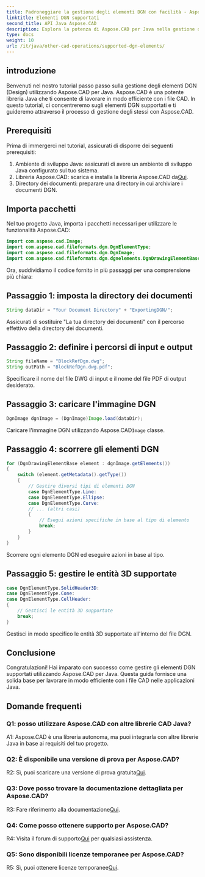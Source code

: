 ```yaml
---
title: Padroneggiare la gestione degli elementi DGN con facilità - Aspose.CAD per Java
linktitle: Elementi DGN supportati
second_title: API Java Aspose.CAD
description: Esplora la potenza di Aspose.CAD per Java nella gestione degli elementi DGN senza sforzo. La nostra guida passo passo garantisce un'integrazione perfetta per l'elaborazione dei file CAD.
type: docs
weight: 10
url: /it/java/other-cad-operations/supported-dgn-elements/
---
```

## introduzione

Benvenuti nel nostro tutorial passo passo sulla gestione degli elementi DGN (Design) utilizzando Aspose.CAD per Java. Aspose.CAD è una potente libreria Java che ti consente di lavorare in modo efficiente con i file CAD. In questo tutorial, ci concentreremo sugli elementi DGN supportati e ti guideremo attraverso il processo di gestione degli stessi con Aspose.CAD.

## Prerequisiti

Prima di immergerci nel tutorial, assicurati di disporre dei seguenti prerequisiti:

1. Ambiente di sviluppo Java: assicurati di avere un ambiente di sviluppo Java configurato sul tuo sistema.
2.  Libreria Aspose.CAD: scarica e installa la libreria Aspose.CAD da[Qui](https://releases.aspose.com/cad/java/).
3. Directory dei documenti: preparare una directory in cui archiviare i documenti DGN.

## Importa pacchetti

Nel tuo progetto Java, importa i pacchetti necessari per utilizzare le funzionalità Aspose.CAD:

```java
import com.aspose.cad.Image;
import com.aspose.cad.fileformats.dgn.DgnElementType;
import com.aspose.cad.fileformats.dgn.DgnImage;
import com.aspose.cad.fileformats.dgn.dgnelements.DgnDrawingElementBase;
```

Ora, suddividiamo il codice fornito in più passaggi per una comprensione più chiara:

## Passaggio 1: imposta la directory dei documenti

```java
String dataDir = "Your Document Directory" + "ExportingDGN/";
```

Assicurati di sostituire "La tua directory dei documenti" con il percorso effettivo della directory dei documenti.

## Passaggio 2: definire i percorsi di input e output

```java
String fileName = "BlockRefDgn.dwg";
String outPath = "BlockRefDgn.dwg.pdf";
```

Specificare il nome del file DWG di input e il nome del file PDF di output desiderato.

## Passaggio 3: caricare l'immagine DGN

```java
DgnImage dgnImage = (DgnImage)Image.load(dataDir);
```

 Caricare l'immagine DGN utilizzando Aspose.CAD`Image` classe.

## Passaggio 4: scorrere gli elementi DGN

```java
for (DgnDrawingElementBase element : dgnImage.getElements())
{
    switch (element.getMetadata().getType())
    {
        // Gestire diversi tipi di elementi DGN
        case DgnElementType.Line:
        case DgnElementType.Ellipse:
        case DgnElementType.Curve:
        // ... (altri casi)
        {
            // Esegui azioni specifiche in base al tipo di elemento
            break;
        }
    }
}
```

Scorrere ogni elemento DGN ed eseguire azioni in base al tipo.

## Passaggio 5: gestire le entità 3D supportate

```java
case DgnElementType.SolidHeader3D:
case DgnElementType.Cone:
case DgnElementType.CellHeader:
{
    // Gestisci le entità 3D supportate
    break;
}
```

Gestisci in modo specifico le entità 3D supportate all'interno del file DGN.

## Conclusione

Congratulazioni! Hai imparato con successo come gestire gli elementi DGN supportati utilizzando Aspose.CAD per Java. Questa guida fornisce una solida base per lavorare in modo efficiente con i file CAD nelle applicazioni Java.

## Domande frequenti

### Q1: posso utilizzare Aspose.CAD con altre librerie CAD Java?

A1: Aspose.CAD è una libreria autonoma, ma puoi integrarla con altre librerie Java in base ai requisiti del tuo progetto.

### Q2: È disponibile una versione di prova per Aspose.CAD?

 R2: Sì, puoi scaricare una versione di prova gratuita[Qui](https://releases.aspose.com/).

### Q3: Dove posso trovare la documentazione dettagliata per Aspose.CAD?

 R3: Fare riferimento alla documentazione[Qui](https://reference.aspose.com/cad/java/).

### Q4: Come posso ottenere supporto per Aspose.CAD?

 R4: Visita il forum di supporto[Qui](https://forum.aspose.com/c/cad/19) per qualsiasi assistenza.

### Q5: Sono disponibili licenze temporanee per Aspose.CAD?

 R5: Sì, puoi ottenere licenze temporanee[Qui](https://purchase.aspose.com/temporary-license/).